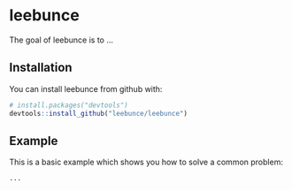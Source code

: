 # leebunce

The goal of leebunce is to ...

## Installation

You can install leebunce from github with:

```R
# install.packages("devtools")
devtools::install_github("leebunce/leebunce")
```

## Example

This is a basic example which shows you how to solve a common problem:

```R
...
```
